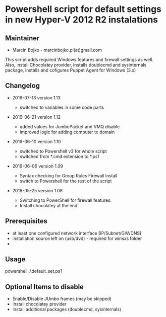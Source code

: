 <h1> Powershell script for default settings in new Hyper-V 2012 R2 instalations

## Maintainer
* Marcin Bojko - marcinbojko.pl(at)gmail.com

This script adds required Windows features and firewall settings as well.
Also, install Chocolatey provider, installs doublecmd and sysinternals package, installs and cofigures Puppet Agent for WIndows (3.x)

## Changelog

* 2016-07-13 version 1.13
	* switched to variables in some code parts

* 2016-06-21 version 1.12
	* added values for JumboPacket and VMQ disable
	* improved logic for adding computer to domain

* 2016-06-10 version 1.10
	* switched to Powershell v3 for whole script
	* switched from *.cmd extension to *.ps1
	
* 2016-06-06 version 1.09
	* Syntax checking for Group Rules Firewall Install
	* switch to Powershell for the rest of the script

* 2016-05-25 version 1.08
	* Switching to PowerShell for firewall features.
	* Install chocolatey at the end


## Prerequisites
* at least one configured network interface (IP/Subnet/GW/DNS)
* installation source left on (usb/dvd) - required for winsxs folder
* 	
## Usage
powershell .\default_set.ps1

## Optional Items to disable
* Enable/Disable JUmbo frames (may be skipped)
* Install chocolatey provider
* Install additional packages (doublecmd, sysinternals)